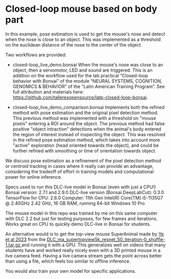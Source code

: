 # Closed-loop mouse based on body part

In this example, pose estimation is used to get the mouse's nose and detect when the nose is close to an object. This was implemented as a threshold on the euclidean distance of the nose to the center of the object.

Two workflows are provided:
- closed-loop_live_demo.bonsai
When the mouse's nose was close to an object, then a servomotor, LED and sound are triggered.
This is an addition on the workflow used for the lab practical “Closed-loop behavior with Bonsai” of the module “NEURAL SYSTEMS, COGNITION, GENOMICS & BEHAVIOR” of the “Latin American Training Program”. See full attribution and materials here: https://github.com/talleresopensource/latp-closed-loop-bonsai.

- closed-loop_live_demo_comparison.bonsai
Implements both the refined method with pose estimation and the original pixel detection method. This previous method was implemented with a threshold on "mouse pixels" entering a ROI around the object.
The previous method had false positive "object intraction" detections when the animal's body entered the region of interest instead of inspecting the object. This was resolved in the refined pose estimation method, which takes into account more "active" exploration (head oriented towards the object), and could be further refined with smoothing or time of orientation towards object.

We discuss pose estimation as a refinement of the pixel detection method or centroid tracking in cases where it really can provide an advantage, considering the tradeoff of effort in training models and computational power for online inference.

Specs used to run this DLC-live model in Bonsai (even with just a CPU!)
Bonsai version: 2.7.1 and 2.9.0
DLC-live version (Bonsai.DeepLabCut): 0.3.0
TensorFlow for CPU: 2.6.0
Computer: 11th Gen Intel(R) Core(TM) i5-1135G7 @ 2.40GHz   2.42 GHz, 16 GB RAM, running 64-bit Windows 10 Pro

The mouse model in this repo was trained by me on this same computer with DLC 2.2 but just for testing purposes, for few frames and iterations. Works great on CPU to quickly demo DLC-live in Bonsai for students.

An alternative would is to get the top-view mouse SuperAnimal made by [Ye et al 2023](https://arxiv.org/abs/2203.07436v2) from the [DLC_ma_supertopview5k_resnet_50_iteration-0_shuffle-1.tar.gz
](https://huggingface.co/mwmathis/DeepLabCutModelZoo-SuperAnimal-TopViewMouse/tree/main) and running it with a GPU. This generalizes well on videos that many students have and worked really nicely even with a 3D printed mouse in a live camera feed. Having a live camera stream gets the point across better than using a file, which feels too similar to offline inference.

You would also train your own model for specific applications.
